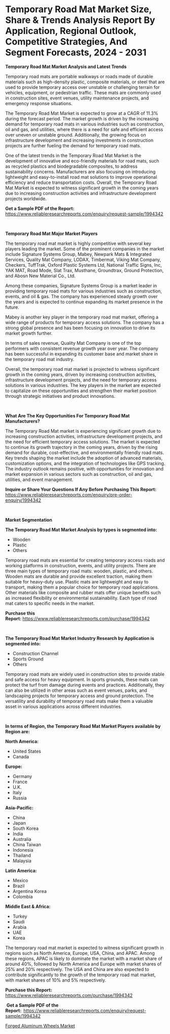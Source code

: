 <p><h1>Temporary Road Mat Market Size, Share & Trends Analysis Report By Application, Regional Outlook, Competitive Strategies, And Segment Forecasts, 2024 - 2031</h1></p><p><strong>Temporary Road Mat Market Analysis and Latest Trends</strong></p>
<p><p>Temporary road mats are portable walkways or roads made of durable materials such as high-density plastic, composite materials, or steel that are used to provide temporary access over unstable or challenging terrain for vehicles, equipment, or pedestrian traffic. These mats are commonly used in construction sites, event venues, utility maintenance projects, and emergency response situations.</p><p>The Temporary Road Mat Market is expected to grow at a CAGR of 11.3% during the forecast period. The market growth is driven by the increasing demand for temporary road mats in various industries such as construction, oil and gas, and utilities, where there is a need for safe and efficient access over uneven or unstable ground. Additionally, the growing focus on infrastructure development and increasing investments in construction projects are further fueling the demand for temporary road mats.</p><p>One of the latest trends in the Temporary Road Mat Market is the development of innovative and eco-friendly materials for road mats, such as recycled plastics and biodegradable composites, to address sustainability concerns. Manufacturers are also focusing on introducing lightweight and easy-to-install road mat solutions to improve operational efficiency and reduce transportation costs. Overall, the Temporary Road Mat Market is expected to witness significant growth in the coming years due to increasing construction activities and infrastructure development projects worldwide.</p></p>
<p><strong>Get a Sample PDF of the Report:&nbsp;</strong> <a href="https://www.reliableresearchreports.com/enquiry/request-sample/1994342">https://www.reliableresearchreports.com/enquiry/request-sample/1994342</a></p>
<p>&nbsp;</p>
<p><strong>Temporary Road Mat Major Market Players</strong></p>
<p><p>The temporary road mat market is highly competitive with several key players leading the market. Some of the prominent companies in the market include Signature Systems Group, Mabey, Newpark Mats & Integrated Services, Quality Mat Company, LODAX, Timbermat, Viking Mat Company, Checkers, TuffTrak, Oxford Plastic Systems Ltd, National Traffic Signs, Inc, YAK MAT, Road Mode, Slat Trax, Musthane, Groundtrax, Ground Protection, and Abosn New Material Co., Ltd.</p><p>Among these companies, Signature Systems Group is a market leader in providing temporary road mats for various industries such as construction, events, and oil & gas. The company has experienced steady growth over the years and is expected to continue expanding its market presence in the future.</p><p>Mabey is another key player in the temporary road mat market, offering a wide range of products for temporary access solutions. The company has a strong global presence and has been focusing on innovation to drive its market growth further.</p><p>In terms of sales revenue, Quality Mat Company is one of the top performers with consistent revenue growth year over year. The company has been successful in expanding its customer base and market share in the temporary road mat industry.</p><p>Overall, the temporary road mat market is projected to witness significant growth in the coming years, driven by increasing construction activities, infrastructure development projects, and the need for temporary access solutions in various industries. The key players in the market are expected to capitalize on these opportunities and strengthen their market position through strategic initiatives and product innovations.</p></p>
<p>&nbsp;</p>
<p><strong>What Are The Key Opportunities For Temporary Road Mat Manufacturers?</strong></p>
<p><p>The Temporary Road Mat market is experiencing significant growth due to increasing construction activities, infrastructure development projects, and the need for efficient temporary access solutions. The market is expected to continue its growth trajectory in the coming years, driven by the rising demand for durable, cost-effective, and environmentally friendly road mats. Key trends shaping the market include the adoption of advanced materials, customization options, and the integration of technologies like GPS tracking. The industry outlook remains positive, with opportunities for innovation and market expansion in various sectors such as construction, oil and gas, utilities, and event management.</p></p>
<p><strong>Inquire or Share Your Questions If Any Before Purchasing This Report:</strong> <a href="https://www.reliableresearchreports.com/enquiry/pre-order-enquiry/1994342">https://www.reliableresearchreports.com/enquiry/pre-order-enquiry/1994342</a></p>
<p>&nbsp;</p>
<p><strong>Market Segmentation</strong></p>
<p><strong>The Temporary Road Mat Market Analysis by types is segmented into:</strong></p>
<p><ul><li>Wooden</li><li>Plastic</li><li>Others</li></ul></p>
<p><p>Temporary road mats are essential for creating temporary access roads and working platforms in construction, events, and utility projects. There are three main types of temporary road mats: wooden, plastic, and others. Wooden mats are durable and provide excellent traction, making them suitable for heavy-duty use. Plastic mats are lightweight and easy to transport, making them a popular choice for temporary road applications. Other materials like composite and rubber mats offer unique benefits such as increased flexibility or environmental sustainability. Each type of road mat caters to specific needs in the market.</p></p>
<p><strong>Purchase this Report:&nbsp;</strong><a href="https://www.reliableresearchreports.com/purchase/1994342">https://www.reliableresearchreports.com/purchase/1994342</a></p>
<p>&nbsp;</p>
<p><strong>The Temporary Road Mat Market Industry Research by Application is segmented into:</strong></p>
<p><ul><li>Construction Channel</li><li>Sports Ground</li><li>Others</li></ul></p>
<p><p>Temporary road mats are widely used in construction sites to provide stable and safe access for heavy equipment. In sports grounds, these mats can protect the turf from damage during events and practices. Additionally, they can also be utilized in other areas such as event venues, parks, and landscaping projects for temporary access and ground protection. The versatility and durability of temporary road mats make them a valuable asset in various applications across different industries.</p></p>
<p>&nbsp;</p>
<p><strong>In terms of Region, the Temporary Road Mat Market Players available by Region are:</strong></p>
<p>
    <p> <strong> North America: </strong>
        <ul>
            <li>United States</li>
            <li>Canada</li>
        </ul>
        </p> 
    <p> <strong> Europe: </strong>
        <ul>
            <li>Germany</li>
            <li>France</li>
            <li>U.K.</li>
            <li>Italy</li>
            <li>Russia</li>
        </ul>
        </p> 
    <p> <strong> Asia-Pacific: </strong>
        <ul>
            <li>China</li>
            <li>Japan</li>
            <li>South Korea</li>
            <li>India</li>
            <li>Australia</li>
            <li>China Taiwan</li>
            <li>Indonesia</li>
            <li>Thailand</li>
            <li>Malaysia</li>
        </ul>
        </p> 
    <p> <strong> Latin America: </strong>
        <ul>
            <li>Mexico</li>
            <li>Brazil</li>
            <li>Argentina Korea</li>
            <li>Colombia</li>
        </ul>
        </p> 
    <p> <strong> Middle East & Africa: </strong>
        <ul>
            <li>Turkey</li>
            <li>Saudi</li>
            <li>Arabia</li>
            <li>UAE</li>
            <li>Korea</li>
        </ul>
    </p>
    </p>
<p><p>The temporary road mat market is expected to witness significant growth in regions such as North America, Europe, USA, China, and APAC. Among these regions, APAC is likely to dominate the market with a market share of around 40%, followed by North America and Europe with market shares of 25% and 20% respectively. The USA and China are also expected to contribute significantly to the growth of the temporary road mat market, with market shares of 10% and 5% respectively.</p></p>
<p><strong>Purchase this Report: </strong><a href="https://www.reliableresearchreports.com/purchase/1994342">https://www.reliableresearchreports.com/purchase/1994342</a></p>
<p>&nbsp;<strong>Get a Sample PDF of the Report:&nbsp;&nbsp;</strong><a href="https://www.reliableresearchreports.com/enquiry/request-sample/1994342">https://www.reliableresearchreports.com/enquiry/request-sample/1994342</a></p>
<p><strong></strong></p>
<p><p><a href="https://fearless-okapi-6c8.notion.site/Forged-Aluminum-Wheels-Market-Size-2024-2031-Global-Industrial-Analysis-Key-Geographical-Regions--19c2b09c9c77427b9e5f072fae22b1d9">Forged Aluminum Wheels Market</a></p></p>